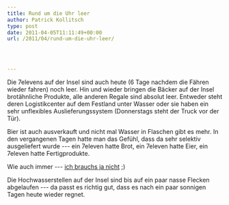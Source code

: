```yaml
---
title: Rund um die Uhr leer
author: Patrick Kollitsch
type: post
date: 2011-04-05T11:11:49+00:00
url: /2011/04/rund-um-die-uhr-leer/




---
```

Die 7elevens auf der Insel sind auch heute (6 Tage nachdem die Fähren wieder fahren) noch leer. Hin und wieder bringen die Bäcker auf der Insel brotähnliche Produkte, alle anderen Regale sind absolut leer. Entweder steht deren Logistikcenter auf dem Festland unter Wasser oder sie haben ein sehr unflexibles Auslieferungssystem (Donnerstags steht der Truck vor der T&uuml;r). 

Bier ist auch ausverkauft und nicht mal Wasser in Flaschen gibt es mehr. In den vergangenen Tagen hatte man das Gefühl, dass da sehr selektiv ausgeliefert wurde --- ein 7eleven hatte Brot, ein 7eleven hatte Eier, ein 7eleven hatte Fertigprodukte. 

Wie auch immer --- <a href="1971">ich brauchs ja nicht</a> ;)

Die Hochwasserstellen auf der Insel sind bis auf ein paar nasse Flecken abgelaufen --- da passt es richtig gut, dass es nach ein paar sonnigen Tagen heute wieder regnet.
